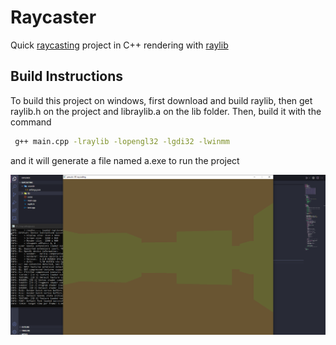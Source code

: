 # Raycaster
Quick <a href="https://en.wikipedia.org/wiki/Ray_casting">raycasting</a> project in C++ rendering with <a href="https://www.raylib.com/">raylib</a>

## Build Instructions

To build this project on windows, first download and build raylib, then get raylib.h on the project and libraylib.a on the lib folder. Then, build it with the command

```bash
 g++ main.cpp -lraylib -lopengl32 -lgdi32 -lwinmm
```

and it will generate a file named a.exe to run the project

![print](raycasting.png)